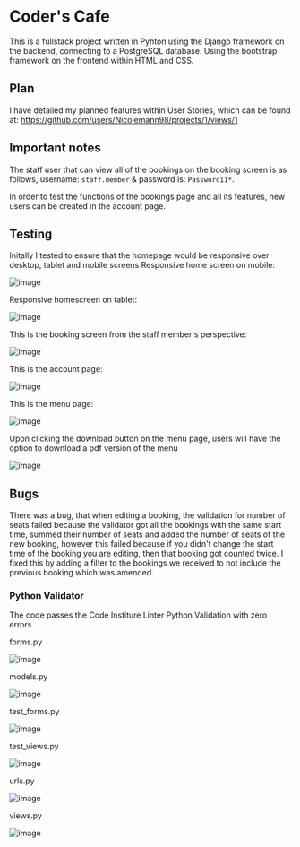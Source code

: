 # Coder's Cafe 
This is a fullstack project written in Pyhton using the Django framework on the backend, connecting to a PostgreSQL database. Using the bootstrap framework on the frontend within HTML and CSS.

## Plan 
I have detailed my planned features within User Stories, which can be found at: https://github.com/users/Nicolemann98/projects/1/views/1

## Important notes 
The staff user that can view all of the bookings on the booking screen is as follows, username: `staff.member` & password is: `Password11*`.

In order to test the functions of the bookings page and all its features, new users can be created in the account page.

## Testing
Initally I tested to ensure that the homepage would be responsive over desktop, tablet and mobile screens
Responsive home screen on mobile:

![image](https://github.com/Nicolemann98/My-fullstack-project/assets/144236128/384ffaa3-721a-4104-b30e-7fe7d9bfc96c)

Responsive homescreen on tablet: 

![image](https://github.com/Nicolemann98/My-fullstack-project/assets/144236128/bcc60b0f-dcb3-4cd0-b1b5-34c85b6a1c77)

This is the booking screen from the staff member's perspective:

![image](https://github.com/Nicolemann98/My-fullstack-project/assets/144236128/cab76240-db4b-4a14-8019-cc8108eda2d5)

This is the account page: 

![image](https://github.com/Nicolemann98/My-fullstack-project/assets/144236128/a29c9a00-804c-4b65-8172-b6840cb4f2b6)

This is the menu page:

![image](https://github.com/Nicolemann98/My-fullstack-project/assets/144236128/3dcfaa3c-8e05-496e-ab07-3860b32ff5fe)

Upon clicking the download button on the menu page, users will have the option to download a pdf version of the menu

![image](https://github.com/Nicolemann98/My-fullstack-project/assets/144236128/e3207977-0aaf-4725-85a3-09f84d018f52)

## Bugs 

There was a bug, that when editing a booking, the validation for number of seats failed because the validator got all the bookings with the same start time,
summed their number of seats and added the number of seats of the new booking, however this failed because if you didn't change the start time of the booking you are editing,
then that booking got counted twice. I fixed this by adding a filter to the bookings we received to not include the previous booking which was amended.

### Python Validator

The code passes the Code Institure Linter Python Validation with zero errors.

forms.py

![image](https://github.com/Nicolemann98/My-fullstack-project/assets/144236128/8fb0594c-a0d1-4ed4-95f4-121383d3775c)

models.py

![image](https://github.com/Nicolemann98/My-fullstack-project/assets/144236128/0757cb68-5fe3-400e-8a9e-6b4e90f12d53)

test_forms.py

![image](https://github.com/Nicolemann98/My-fullstack-project/assets/144236128/b216e4c2-e08b-4757-bb32-63aee0f5f6dc)

test_views.py

![image](https://github.com/Nicolemann98/My-fullstack-project/assets/144236128/b5ca207b-34be-4e66-9a07-b5ab58365489)

urls.py

![image](https://github.com/Nicolemann98/My-fullstack-project/assets/144236128/e934a848-1d71-46ca-9327-13b3b2286a55)

views.py

![image](https://github.com/Nicolemann98/My-fullstack-project/assets/144236128/f7c2bc0f-6a94-4c9b-9492-910c34e23b3c)














